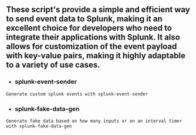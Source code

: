 ## These script's provide a simple and efficient way to send event data to Splunk, making it an excellent choice for developers who need to integrate their applications with Splunk. It also allows for customization of the event payload with key-value pairs, making it highly adaptable to a variety of use cases.

- ### splunk-event-sender
```plain text
Generate custom splunk events with splunk-event-sender
```

- ### splunk-fake-data-gen
```plain text 
Generate fake data based on how many inputs or on an interval timer with splunk-fake-data-gen
```
